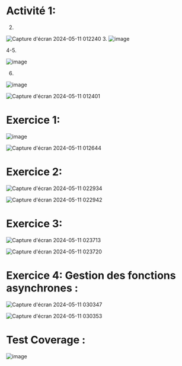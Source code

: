 # Activité 1:

2.
![Capture d'écran 2024-05-11 012240](https://github.com/aymenbouhaha/TP-TEST/assets/92325496/531d5795-6625-4be7-9851-f4a8e6feee72)
3.
![image](https://github.com/aymenbouhaha/TP-TEST/assets/92325496/2cc9901c-cc6e-41e6-ba9f-76d798d8cff1)

4-5.

![image](https://github.com/aymenbouhaha/TP-TEST/assets/92325496/55866156-eb12-42fc-8f27-9eea113751da)

6.
![image](https://github.com/aymenbouhaha/TP-TEST/assets/92325496/d7e66b53-dc31-4de8-a932-e78141e3b759)

![Capture d'écran 2024-05-11 012401](https://github.com/aymenbouhaha/TP-TEST/assets/92325496/8058306b-3b4f-47b9-a933-506ee96e30de)


# Exercice 1:

![image](https://github.com/aymenbouhaha/TP-TEST/assets/92325496/36f6ebb0-0e23-476c-811f-307d2f4e78d2)

![Capture d'écran 2024-05-11 012644](https://github.com/aymenbouhaha/TP-TEST/assets/92325496/b7222d5a-88ae-453c-b7f1-27a5607f153a)

# Exercice 2:

![Capture d'écran 2024-05-11 022934](https://github.com/aymenbouhaha/TP-TEST/assets/92325496/f00f6056-78ee-4d3b-a94d-616aafee83a0)

![Capture d'écran 2024-05-11 022942](https://github.com/aymenbouhaha/TP-TEST/assets/92325496/6dc52f67-ac37-4d69-9326-16aa0dd2cd09)

# Exercice 3:

![Capture d'écran 2024-05-11 023713](https://github.com/aymenbouhaha/TP-TEST/assets/92325496/cf014a4d-7fa2-4f75-8149-9bf9671d27f6)

![Capture d'écran 2024-05-11 023720](https://github.com/aymenbouhaha/TP-TEST/assets/92325496/65e432ce-50e3-4c3d-ab62-597b354c937d)

# Exercice 4: Gestion des fonctions asynchrones :

![Capture d'écran 2024-05-11 030347](https://github.com/aymenbouhaha/TP-TEST/assets/92325496/589a0dd7-cbed-4bcb-af64-f1cb1d0fe27e)

![Capture d'écran 2024-05-11 030353](https://github.com/aymenbouhaha/TP-TEST/assets/92325496/32610a33-092b-43a6-bbab-0efb09b3641d)

# Test Coverage :

![image](https://github.com/aymenbouhaha/TP-TEST/assets/92325496/e19eccbf-4568-4edd-8892-2bd15c1d7730)

